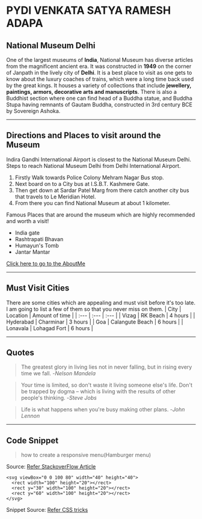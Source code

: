 # PYDI VENKATA SATYA RAMESH ADAPA
## National Museum Delhi
One of the largest museums of **India**, National Museum has diverse articles from the magnificent ancient era. It was constructed in **1949** on the corner of Janpath in the lively city of **Delhi**. It is a best place to visit as one gets to know about the luxury coaches of trains, which were a long time back used by the great kings. It houses a variety of collections that include **jewellery, paintings, armors, decorative arts and manuscripts**. There is also a Buddhist section where one can find head of a Buddha statue, and Buddha Stupa having remnants of Gautam Buddha, constructed in 3rd century BCE by Sovereign Ashoka.

*****

## Directions and Places to visit around the Museum
Indira Gandhi International Airport is closest to the National Museum Delhi. Steps to reach National Museum Delhi from Delhi International Airport. 
1. Firstly Walk towards Police Colony Mehram Nagar Bus stop.
2. Next board on to a City bus at I.S.B.T. Kashmere Gate. 
3. Then get down at Sardar Patel Marg from there catch another city bus that travels to Le Meridian Hotel.
4. From there you can find National Museum at about 1 kilometer.

Famous Places that are around the museum which are highly recommended and worth a visit!
* India gate
* Rashtrapati Bhavan
* Humayun's Tomb
* Jantar Mantar

[Click here to go to the AboutMe](AboutMe.md)

*****

## Must Visit Cities
There are some cities which are appealing and must visit before it's too late. I am going to list a few of them so that you never miss on them.
| City | Location | Amount of time |
| :--- | :--- | :--- |
| Vizag | RK Beach | 4 hours |
| Hyderabad | Charminar | 3 hours |
| Goa | Calangute Beach | 6 hours |
| Lonavala | Lohagad Fort | 6 hours |

*****

## Quotes
>The greatest glory in living lies not in never falling, but in rising every time we fall. -*Nelson Mandela*

>Your time is limited, so don't waste it living someone else's life. Don't be trapped by dogma – which is living with the results of other people's thinking. -*Steve Jobs*

>Life is what happens when you're busy making other plans. -*John Lennon*

******

## Code Snippet
>how to create a responsive menu(Hamburger menu)
>
Source: [Refer StackoverFlow Article](https://stackoverflow.com/questions/36310655/how-to-create-a-responsive-menuhamburger-menu)

```
<svg viewBox="0 0 100 80" width="40" height="40">
  <rect width="100" height="20"></rect>
  <rect y="30" width="100" height="20"></rect>
  <rect y="60" width="100" height="20"></rect>
</svg>
```
Snippet Source: [Refer CSS tricks](https://css-tricks.com/snippets/svg/svg-hamburger-menu/)